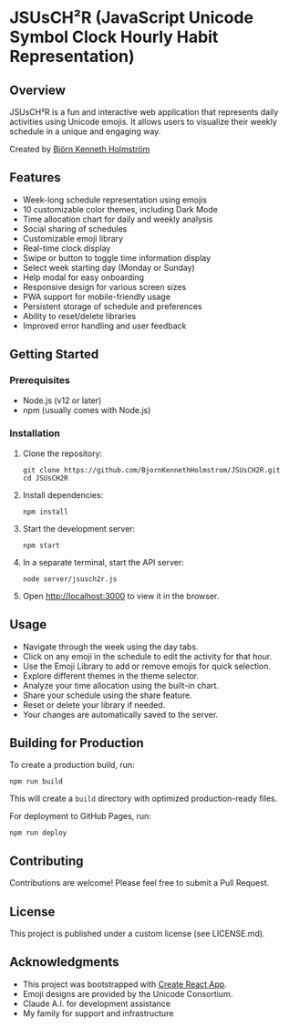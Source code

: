 # JSUsCH²R (JavaScript Unicode Symbol Clock Hourly Habit Representation)

## Overview

JSUsCH²R is a fun and interactive web application that represents daily activities using Unicode emojis. It allows users to visualize their weekly schedule in a unique and engaging way.

Created by [Björn Kenneth Holmström](https://bjornkennethholmstrom.wordpress.com)

## Features

- Week-long schedule representation using emojis
- 10 customizable color themes, including Dark Mode
- Time allocation chart for daily and weekly analysis
- Social sharing of schedules
- Customizable emoji library
- Real-time clock display
- Swipe or button to toggle time information display
- Select week starting day (Monday or Sunday)
- Help modal for easy onboarding
- Responsive design for various screen sizes
- PWA support for mobile-friendly usage
- Persistent storage of schedule and preferences
- Ability to reset/delete libraries
- Improved error handling and user feedback

## Getting Started

### Prerequisites

- Node.js (v12 or later)
- npm (usually comes with Node.js)

### Installation

1. Clone the repository:
   ```
   git clone https://github.com/BjornKennethHolmstrom/JSUsCH2R.git
   cd JSUsCH2R
   ```

2. Install dependencies:
   ```
   npm install
   ```

3. Start the development server:
   ```
   npm start
   ```

4. In a separate terminal, start the API server:
   ```
   node server/jsusch2r.js
   ```

5. Open [http://localhost:3000](http://localhost:3000) to view it in the browser.

## Usage

- Navigate through the week using the day tabs.
- Click on any emoji in the schedule to edit the activity for that hour.
- Use the Emoji Library to add or remove emojis for quick selection.
- Explore different themes in the theme selector.
- Analyze your time allocation using the built-in chart.
- Share your schedule using the share feature.
- Reset or delete your library if needed.
- Your changes are automatically saved to the server.

## Building for Production

To create a production build, run:

```
npm run build
```

This will create a `build` directory with optimized production-ready files.

For deployment to GitHub Pages, run:

```
npm run deploy
```

## Contributing

Contributions are welcome! Please feel free to submit a Pull Request.

## License

This project is published under a custom license (see LICENSE.md).

## Acknowledgments

- This project was bootstrapped with [Create React App](https://github.com/facebook/create-react-app).
- Emoji designs are provided by the Unicode Consortium.
- Claude A.I. for development assistance
- My family for support and infrastructure
